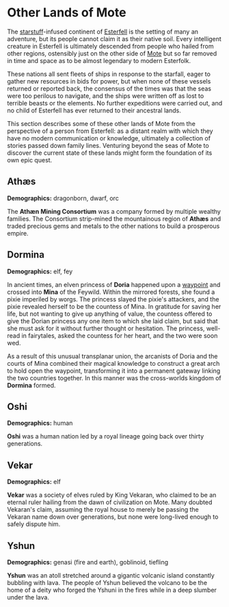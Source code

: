 # Other Lands of Mote

The [starstuff](../ch-6-mote-treasures/starstuff.md)-infused continent of [Esterfell](esterfell.md) is the setting of many an adventure, but its people cannot claim it as their native soil. Every intelligent creature in Esterfell is ultimately descended from people who hailed from other regions, ostensibly just on the other side of [Mote](../ch-1-welcome-to-mote/cosmology/mote.md) but so far removed in time and space as to be almost legendary to modern Esterfolk.

These nations all sent fleets of ships in response to the starfall, eager to gather new resources in bids for power, but when none of these vessels returned or reported back, the consensus of the times was that the seas were too perilous to navigate, and the ships were written off as lost to terrible beasts or the elements. No further expeditions were carried out, and no child of Esterfell has ever returned to their ancestral lands.

This section describes some of these other lands of Mote from the perspective of a person from Esterfell: as a distant realm with which they have no modern communication or knowledge, ultimately a collection of stories passed down family lines. Venturing beyond the seas of Mote to discover the current state of these lands might form the foundation of its own epic quest.

## Athæs

**Demographics:** dragonborn, dwarf, orc

The **Athæn Mining Consortium** was a company formed by multiple wealthy families. The Consortium strip-mined the mountainous region of **Athæs** and traded precious gems and metals to the other nations to build a prosperous empire.

## Dormina

**Demographics:** elf, fey

In ancient times, an elven princess of **Doria** happened upon a [waypoint](../ch-3-stories-of-mote/waypoints.md) and crossed into **Mina** of the Feywild. Within the mirrored forests, she found a pixie imperiled by worgs. The princess slayed the pixie's attackers, and the pixie revealed herself to be the countess of Mina. In gratitude for saving her life, but not wanting to give up anything of value, the countess offered to give the Dorian princess any one item to which she laid claim, but said that she must ask for it without further thought or hesitation. The princess, well-read in fairytales, asked the countess for her heart, and the two were soon wed.

As a result of this unusual transplanar union, the arcanists of Doria and the courts of Mina combined their magical knowledge to construct a great arch to hold open the waypoint, transforming it into a permanent gateway linking the two countries together. In this manner was the cross-worlds kingdom of **Dormina** formed.

## Oshi

**Demographics:** human

**Oshi** was a human nation led by a royal lineage going back over thirty generations.

## Vekar

**Demographics:** elf

**Vekar** was a society of elves ruled by King Vekaran, who claimed to be an eternal ruler hailing from the dawn of civilization on Mote. Many doubted Vekaran's claim, assuming the royal house to merely be passing the Vekaran name down over generations, but none were long-lived enough to safely dispute him.

## Yshun

**Demographics:** genasi (fire and earth), goblinoid, tiefling

**Yshun** was an atoll stretched around a gigantic volcanic island constantly bubbling with lava. The people of Yshun believed the volcano to be the home of a deity who forged the Yshuni in the fires while in a deep slumber under the lava.
